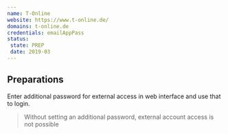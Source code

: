 ```yaml
---
name: T-Online
website: https://www.t-online.de/
domains: t-online.de
credentials: emailAppPass
status:
 state: PREP
 date: 2019-03
---
```



## Preparations
Enter additional password for external access in web interface and use that to login.

> Without setting an additional password, external account access is not possible